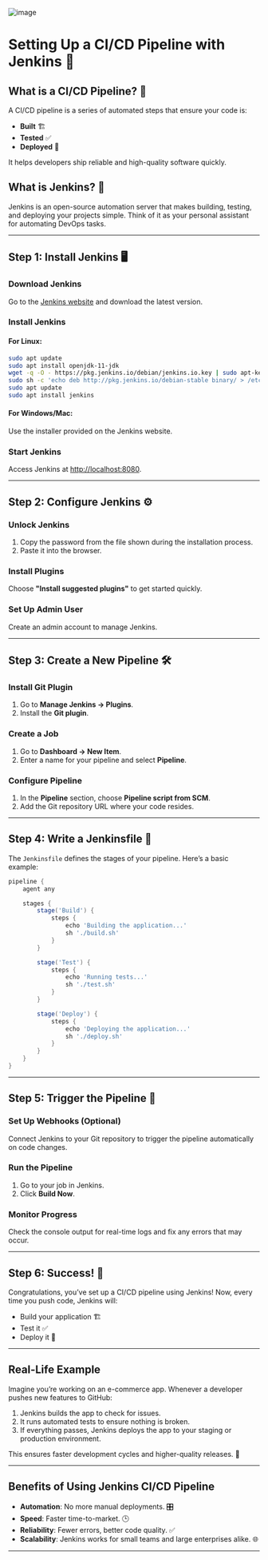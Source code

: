 
![image](https://github.com/user-attachments/assets/8fc5d2a5-4fa8-4ce4-94bb-ada36353527f)

# Setting Up a CI/CD Pipeline with Jenkins 🎉

## What is a CI/CD Pipeline? 🤔
A CI/CD pipeline is a series of automated steps that ensure your code is:

- **Built** 🏗️
- **Tested** ✅
- **Deployed** 🚀

It helps developers ship reliable and high-quality software quickly.

## What is Jenkins? 🤖
Jenkins is an open-source automation server that makes building, testing, and deploying your projects simple. Think of it as your personal assistant for automating DevOps tasks.

---

## Step 1: Install Jenkins 🖥️

### Download Jenkins
Go to the [Jenkins website](https://www.jenkins.io/) and download the latest version.

### Install Jenkins

#### For Linux:
```bash
sudo apt update
sudo apt install openjdk-11-jdk
wget -q -O - https://pkg.jenkins.io/debian/jenkins.io.key | sudo apt-key add -
sudo sh -c 'echo deb http://pkg.jenkins.io/debian-stable binary/ > /etc/apt/sources.list.d/jenkins.list'
sudo apt update
sudo apt install jenkins
```

#### For Windows/Mac:
Use the installer provided on the Jenkins website.

### Start Jenkins
Access Jenkins at [http://localhost:8080](http://localhost:8080).

---

## Step 2: Configure Jenkins ⚙️

### Unlock Jenkins
1. Copy the password from the file shown during the installation process.
2. Paste it into the browser.

### Install Plugins
Choose **"Install suggested plugins"** to get started quickly.

### Set Up Admin User
Create an admin account to manage Jenkins.

---

## Step 3: Create a New Pipeline 🛠️

### Install Git Plugin
1. Go to **Manage Jenkins → Plugins**.
2. Install the **Git plugin**.

### Create a Job
1. Go to **Dashboard → New Item**.
2. Enter a name for your pipeline and select **Pipeline**.

### Configure Pipeline
1. In the **Pipeline** section, choose **Pipeline script from SCM**.
2. Add the Git repository URL where your code resides.

---

## Step 4: Write a Jenkinsfile 📝

The `Jenkinsfile` defines the stages of your pipeline. Here’s a basic example:

```groovy
pipeline {
    agent any

    stages {
        stage('Build') {
            steps {
                echo 'Building the application...'
                sh './build.sh'
            }
        }

        stage('Test') {
            steps {
                echo 'Running tests...'
                sh './test.sh'
            }
        }

        stage('Deploy') {
            steps {
                echo 'Deploying the application...'
                sh './deploy.sh'
            }
        }
    }
}
```

---

## Step 5: Trigger the Pipeline 🚀

### Set Up Webhooks (Optional)
Connect Jenkins to your Git repository to trigger the pipeline automatically on code changes.

### Run the Pipeline
1. Go to your job in Jenkins.
2. Click **Build Now**.

### Monitor Progress
Check the console output for real-time logs and fix any errors that may occur.

---

## Step 6: Success! 🎉
Congratulations, you’ve set up a CI/CD pipeline using Jenkins! Now, every time you push code, Jenkins will:

- Build your application 🏗️
- Test it ✅
- Deploy it 🚀

---

## Real-Life Example
Imagine you’re working on an e-commerce app. Whenever a developer pushes new features to GitHub:
1. Jenkins builds the app to check for issues.
2. It runs automated tests to ensure nothing is broken.
3. If everything passes, Jenkins deploys the app to your staging or production environment.

This ensures faster development cycles and higher-quality releases. 💯

---

## Benefits of Using Jenkins CI/CD Pipeline
- **Automation**: No more manual deployments. 🎛️
- **Speed**: Faster time-to-market. 🕒
- **Reliability**: Fewer errors, better code quality. ✅
- **Scalability**: Jenkins works for small teams and large enterprises alike. 🌐

---
